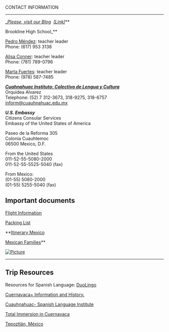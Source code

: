 CONTACT INFORMATION  

----------------------

**_**_[Please, visit our Blog](/2015-16-mexico-trip-blog.html)  [(Link)](http://bhs.brookline.k12.ma.us/mexico-trip-blog-2015-16)_**  
  
Brookline High School_**  
  
[Pedro Méndez](mailto:pedro_mendez@brookline.k12.ma.us): teacher leader  
Phone: (617) 953 3138  
  
[Alisa Conner](mailto:alisa_conner@brookline.k12.ma.us): teacher leader  
Phone: (781) 789-0796  
  
[Marta Fuertes](mailto:marta_fuertes@brookline.k12.ma.us): teacher leader  
Phone: (978) 587-7485  
  
**_[Cuahnahuac Instituto: Colectivo de Lengua y Cultura](http://www.cuauhnahuac.edu.mx/)_**  
Orquidea Alvarez  
Telephone: (52) 7 312-3673, 318-9275, 318-6757  
inform@cuauhnahuac.edu.mx  
  
**_U.S. Embassy_**  
Citizens Consular Services  
Embassy of the United States of America  
  
Paseo de la Reforma 305  
Colonia Cuauhtemoc  
06500 Mexico, D.F.  
  
From the United States  
011-52-55-5080-2000  
011-52-55-5525-5040 (fax)  
  
From Mexico:  
(01-55) 5080-2000  
(01-55) 5255-5040 (fax)

**Important documents**
-----------------------

[Flight Information](/uploads/8/0/1/5/801512/flight_information_and_travel_insurance.docx)  
  
[Packing List](/uploads/8/0/1/5/801512/mxtrippackinglist_2016.docx)  
  
**[Itinerary Mexico](/uploads/8/0/1/5/801512/itinerary2-bhs-2016-final.doc)  
  
[Mexican Families](/uploads/8/0/1/5/801512/familias_mexicanas-feb_8_2016.docx)**  
  

[![Picture](/uploads/8/0/1/5/801512/8415608.jpg?1454611539)](/uploads/8/0/1/5/801512/8415608_orig.jpg)

* * *

Trip Resources
--------------

Resources for Spanish Language: [DuoLingo](https://www.duolingo.com/)  
  
[Cuernavaca+ Information and History.](http://www.visitmexico.com/en/cuernavaca-historic-center-morelos-mexico)  
  
[Cuauhnahuac- Spanish Language Institute](http://www.cuauhnahuac.edu.mx/index.php)  
  
[Total Immersion in Cuernavaca](http://www.nytimes.com/2001/04/08/travel/total-immersion-in-cuernavaca.html?emc=eta1)  
  
[Tepoztlán, México](http://www.washingtonpost.com/wp-dyn/content/article/2010/12/10/AR2010121003044.html)